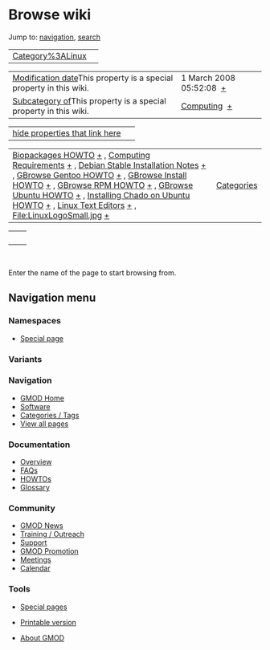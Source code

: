 



<span id="top"></span>




# <span dir="auto">Browse wiki</span>



Jump to: [navigation](#mw-navigation), [search](#p-search)


|                                                         |     |
|---------------------------------------------------------|-----|
| [Category%3ALinux](/wiki/Category%3ALinux "Category%3ALinux") |     |

|  |  |
|----|----|
| <span class="smw-highlighter" data-type="1" state="inline" data-title="Property"><span class="smwbuiltin">[Modification date](/wiki/Property:Modification_date "Property:Modification date")</span><span class="smwttcontent">This property is a special property in this wiki.</span></span> | <span class="smwb-value">1 March 2008 05:52:08  <span class="smwsearch">[+](/wiki/Special%3ASearchByProperty/Modification-20date/1-20March-202008-2005:52:08 "Special%3ASearchByProperty/Modification-20date/1-20March-202008-2005:52:08")</span></span> |
| <span class="smw-highlighter" data-type="1" state="inline" data-title="Property"><span class="smwbuiltin">[Subcategory of](/wiki/Property:Subcategory_of "Property:Subcategory of")</span><span class="smwttcontent">This property is a special property in this wiki.</span></span> | <span class="smwb-value">[Computing](/wiki/Category%3AComputing "Category%3AComputing")  <span class="smwsearch">[+](/wiki/Special%3ASearchByProperty/Subcategory-20of/Computing "Special%3ASearchByProperty/Subcategory-20of/Computing")</span></span> |

<span id="smw_browse_incoming"></span>

|  |  |
|----|----|
| [hide properties that link here](/mediawiki/index.php?title=Special:Browse&offset=0&dir=out&article=Category%3ALinux)  |  |

|  |  |
|----|----|
| <span class="smwb-ivalue">[Biopackages HOWTO](/wiki/Biopackages_HOWTO "Biopackages HOWTO") <span class="smwbrowse">[+](/wiki/Special%3ABrowse/Biopackages-20HOWTO "Special%3ABrowse/Biopackages-20HOWTO")</span></span> , <span class="smwb-ivalue">[Computing Requirements](/wiki/Computing_Requirements "Computing Requirements") <span class="smwbrowse">[+](/wiki/Special%3ABrowse/Computing-20Requirements "Special%3ABrowse/Computing-20Requirements")</span></span> , <span class="smwb-ivalue">[Debian Stable Installation Notes](/wiki/Debian_Stable_Installation_Notes "Debian Stable Installation Notes") <span class="smwbrowse">[+](/wiki/Special%3ABrowse/Debian-20Stable-20Installation-20Notes "Special%3ABrowse/Debian-20Stable-20Installation-20Notes")</span></span> , <span class="smwb-ivalue">[GBrowse Gentoo HOWTO](/wiki/GBrowse_Gentoo_HOWTO "GBrowse Gentoo HOWTO") <span class="smwbrowse">[+](/wiki/Special%3ABrowse/GBrowse-20Gentoo-20HOWTO "Special%3ABrowse/GBrowse-20Gentoo-20HOWTO")</span></span> , <span class="smwb-ivalue">[GBrowse Install HOWTO](/wiki/GBrowse_Install_HOWTO "GBrowse Install HOWTO") <span class="smwbrowse">[+](/wiki/Special%3ABrowse/GBrowse-20Install-20HOWTO "Special%3ABrowse/GBrowse-20Install-20HOWTO")</span></span> , <span class="smwb-ivalue">[GBrowse RPM HOWTO](/wiki/GBrowse_RPM_HOWTO "GBrowse RPM HOWTO") <span class="smwbrowse">[+](/wiki/Special%3ABrowse/GBrowse-20RPM-20HOWTO "Special%3ABrowse/GBrowse-20RPM-20HOWTO")</span></span> , <span class="smwb-ivalue">[GBrowse Ubuntu HOWTO](/wiki/GBrowse_Ubuntu_HOWTO "GBrowse Ubuntu HOWTO") <span class="smwbrowse">[+](/wiki/Special%3ABrowse/GBrowse-20Ubuntu-20HOWTO "Special%3ABrowse/GBrowse-20Ubuntu-20HOWTO")</span></span> , <span class="smwb-ivalue">[Installing Chado on Ubuntu HOWTO](/wiki/Installing_Chado_on_Ubuntu_HOWTO "Installing Chado on Ubuntu HOWTO") <span class="smwbrowse">[+](/wiki/Special%3ABrowse/Installing-20Chado-20on-20Ubuntu-20HOWTO "Special%3ABrowse/Installing-20Chado-20on-20Ubuntu-20HOWTO")</span></span> , <span class="smwb-ivalue">[Linux Text Editors](/wiki/Linux_Text_Editors "Linux Text Editors") <span class="smwbrowse">[+](/wiki/Special%3ABrowse/Linux-20Text-20Editors "Special%3ABrowse/Linux-20Text-20Editors")</span></span> , <span class="smwb-ivalue">[File:LinuxLogoSmall.jpg](/wiki/File:LinuxLogoSmall.jpg "File:LinuxLogoSmall.jpg") <span class="smwbrowse">[+](/wiki/Special%3ABrowse/File:LinuxLogoSmall.jpg "Special%3ABrowse/File:LinuxLogoSmall.jpg")</span></span> | [Categories](/wiki/Special%3ACategories "Special%3ACategories") |

|     |     |
|-----|-----|
|     |     |

 

Enter the name of the page to start browsing from.  








## Navigation menu



### Namespaces

- <span id="ca-nstab-special">[Special
  page](/wiki/Special%3ABrowse/Category%3ALinux "This is a special page, you cannot edit the page itself")</span>


### 

### Variants[](#)









<a href="/wiki/Main_Page"
style="background-image: url(http://gmod.org/images/GMOD-cogs.png);"
title="Visit the main page"></a>


### Navigation



- <span id="n-GMOD-Home">[GMOD Home](/wiki/Main_Page)</span>
- <span id="n-Software">[Software](/wiki/GMOD_Components)</span>
- <span id="n-Categories-.2F-Tags">[Categories /
  Tags](/wiki/Categories)</span>
- <span id="n-View-all-pages">[View all
  pages](/wiki/Special:AllPages)</span>




### Documentation



- <span id="n-Overview">[Overview](/wiki/Overview)</span>
- <span id="n-FAQs">[FAQs](/wiki/Category%3AFAQ)</span>
- <span id="n-HOWTOs">[HOWTOs](/wiki/Category%3AHOWTO)</span>
- <span id="n-Glossary">[Glossary](/wiki/Glossary)</span>




### Community



- <span id="n-GMOD-News">[GMOD News](/wiki/GMOD_News)</span>
- <span id="n-Training-.2F-Outreach">[Training /
  Outreach](/wiki/Training_and_Outreach)</span>
- <span id="n-Support">[Support](/wiki/Support)</span>
- <span id="n-GMOD-Promotion">[GMOD
  Promotion](/wiki/GMOD_Promotion)</span>
- <span id="n-Meetings">[Meetings](/wiki/Meetings)</span>
- <span id="n-Calendar">[Calendar](/wiki/Calendar)</span>




### Tools



- <span id="t-specialpages"><a href="/wiki/Special%3ASpecialPages" accesskey="q"
  title="A list of all special pages [q]">Special pages</a></span>
- <span id="t-print"><a
  href="/mediawiki/index.php?title=Special%3ABrowse/Category%3ALinux&amp;printable=yes"
  rel="alternate" accesskey="p"
  title="Printable version of this page [p]">Printable version</a></span>





- <span id="footer-places-about">[About
  GMOD](/wiki/GMOD%3AAbout "GMOD%3AAbout")</span>

<!-- -->




